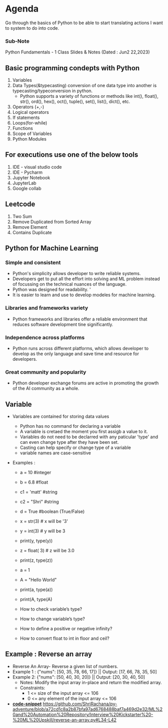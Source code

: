 # Agenda 
Go through the basics of Python to be able to start translating actions I want to system to do into code. 

### Sub-Note 
Python Fundamentals - 1 Class Slides & Notes (Dated : Jun2 22,2023)

## Basic programming condepts with Python 
1. Variables 
2. Data Types(&typecasting) conversion of one data type into another is typecasting/typeconversion in python.
    - Python supports a variety of functions or methods like int(), float(), str(), ord(), hex(), oct(), tuple(), set(), list(), dict(), etc. 
3. Operators (+,-)
4. Logical operators 
5. If statements
6. Loops(for-while)
7. Functions
8. Scope of Variables
9. Python Modules

## For executions use one of the below tools 
1. IDE - visual studio code
2. IDE - Pycharm
3. Jupyter Notebook 
4. JupyterLab
5. Google collab 

## Leetcode
1. Two Sum 
26. Remove Duplicated from Sorted Array 
27. Remove Element 
217. Contains Duplicate 

## Python for Machine Learning

### Simple and consistent 
- Python's simplicity allows developer to write reliable systems. 
- Developers get to put all the effort into solving and ML problem instead of focussing on the technical nuances of the language. 
- Python was designed for readability. '
- It is easier to learn and use to develop modeles for machine learning. 
### Libraries and frameworks variety 
- Python frameworks and libraries offer a reliable environment that reduces software development tine significantly. 
### Independence across platforms 
- Python runs across different platforms, which allows developer to develop as the only language and save time and resource for developers. 
### Great community and popularity 
- Python developer exchange forums are active in promoting the growth of the AI community as a whole. 

## Variable 
- Variables are contained for storing data values 
    - Python has no command for declaring a variable 
    - A variable is cretaed the moment you first assigb a value to it. 
    - Variables do not need to be declarred with any paticular 'type' and can even change type after they have been set. 
    - Casting can help specify or change type of a variable 
    - variable names are case-sensitive 

- Examples : 
    - a = 10 #integer 
    - b = 6.8 #float 
    - c1 = 'matt' #string 
    - c2 = "Shri" #string 
    - d = True #boolean (True/False)
    - x = str(3) # x will be '3' 
    - y = int(3) # y will be 3 
    - print(y, type(y)) 
    - z = float( 3) # z will be 3.0 
    - print(z, type(z)) 
    - a = 1 
    - A = "Hello World" 
    - print(a, type(a)) 
    - print(A, type(A)

    - How to check variable’s type? 
    - How to change variable’s type? 
    - How to define a positive or negative infinity? 
    - How to convert float to int in floor and ceil?



## Example : Reverse an array 
 - Reverse An Array- Reverse a given list of numbers.
 - Example 1 : {"nums": [50, 35, 78, 66, 17]} || Output: [17, 66, 78, 35, 50]
 - Example 2: {"nums": [50, 40, 30, 20]} || Output: [20, 30, 40, 50]
    - Notes: Modify the input array in-place and return the modified array.
    - Constraints:
        - 1 <= size of the input array <= 106
        - 0 <= any element of the input array <= 106
- [**code-snippet**](https://github.com/ShriRachana/py-adventure/blob/a72cd1c8a2b87bfa97ad6768488baf7a469d2e32/ML%20and%20Automation%20Repository/Interview%20Kickstarter%20-%20ML%20Upskill/reverse-an-array.py)
https://github.com/ShriRachana/py-adventure/blob/a72cd1c8a2b87bfa97ad6768488baf7a469d2e32/ML%20and%20Automation%20Repository/Interview%20Kickstarter%20-%20ML%20Upskill/reverse-an-array.py#L34-L42